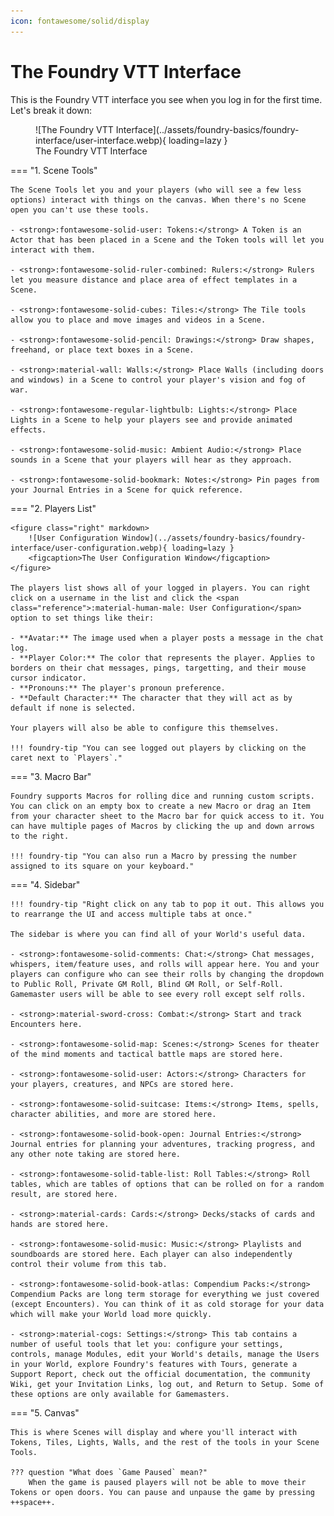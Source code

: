```yaml
---
icon: fontawesome/solid/display
---
```


# The Foundry VTT Interface
This is the Foundry VTT interface you see when you log in for the first time. Let's break it down:

<figure markdown>
  ![The Foundry VTT Interface](../assets/foundry-basics/foundry-interface/user-interface.webp){ loading=lazy }
  <figcaption>The Foundry VTT Interface</figcaption>
</figure>

=== "1. Scene Tools"

    The Scene Tools let you and your players (who will see a few less options) interact with things on the canvas. When there's no Scene open you can't use these tools.

    - <strong>:fontawesome-solid-user: Tokens:</strong> A Token is an Actor that has been placed in a Scene and the Token tools will let you interact with them.

    - <strong>:fontawesome-solid-ruler-combined: Rulers:</strong> Rulers let you measure distance and place area of effect templates in a Scene.
    
    - <strong>:fontawesome-solid-cubes: Tiles:</strong> The Tile tools allow you to place and move images and videos in a Scene.
    
    - <strong>:fontawesome-solid-pencil: Drawings:</strong> Draw shapes, freehand, or place text boxes in a Scene.
    
    - <strong>:material-wall: Walls:</strong> Place Walls (including doors and windows) in a Scene to control your player's vision and fog of war.

    - <strong>:fontawesome-regular-lightbulb: Lights:</strong> Place Lights in a Scene to help your players see and provide animated effects.
    
    - <strong>:fontawesome-solid-music: Ambient Audio:</strong> Place sounds in a Scene that your players will hear as they approach.
    
    - <strong>:fontawesome-solid-bookmark: Notes:</strong> Pin pages from your Journal Entries in a Scene for quick reference.

=== "2. Players List"

    <figure class="right" markdown>
        ![User Configuration Window](../assets/foundry-basics/foundry-interface/user-configuration.webp){ loading=lazy }
        <figcaption>The User Configuration Window</figcaption>
    </figure>

    The players list shows all of your logged in players. You can right click on a username in the list and click the <span class="reference">:material-human-male: User Configuration</span> option to set things like their:

    - **Avatar:** The image used when a player posts a message in the chat log.
    - **Player Color:** The color that represents the player. Applies to borders on their chat messages, pings, targetting, and their mouse cursor indicator.
    - **Pronouns:** The player's pronoun preference.
    - **Default Character:** The character that they will act as by default if none is selected.
    
    Your players will also be able to configure this themselves.

    !!! foundry-tip "You can see logged out players by clicking on the caret next to `Players`."

=== "3. Macro Bar"

    Foundry supports Macros for rolling dice and running custom scripts. You can click on an empty box to create a new Macro or drag an Item from your character sheet to the Macro bar for quick access to it. You can have multiple pages of Macros by clicking the up and down arrows to the right.

    !!! foundry-tip "You can also run a Macro by pressing the number assigned to its square on your keyboard."

=== "4. Sidebar"

    !!! foundry-tip "Right click on any tab to pop it out. This allows you to rearrange the UI and access multiple tabs at once."

    The sidebar is where you can find all of your World's useful data.

    - <strong>:fontawesome-solid-comments: Chat:</strong> Chat messages, whispers, item/feature uses, and rolls will appear here. You and your players can configure who can see their rolls by changing the dropdown to Public Roll, Private GM Roll, Blind GM Roll, or Self-Roll. Gamemaster users will be able to see every roll except self rolls.

    - <strong>:material-sword-cross: Combat:</strong> Start and track Encounters here.
    
    - <strong>:fontawesome-solid-map: Scenes:</strong> Scenes for theater of the mind moments and tactical battle maps are stored here.
    
    - <strong>:fontawesome-solid-user: Actors:</strong> Characters for your players, creatures, and NPCs are stored here.
    
    - <strong>:fontawesome-solid-suitcase: Items:</strong> Items, spells, character abilities, and more are stored here.

    - <strong>:fontawesome-solid-book-open: Journal Entries:</strong> Journal entries for planning your adventures, tracking progress, and any other note taking are stored here.
    
    - <strong>:fontawesome-solid-table-list: Roll Tables:</strong> Roll tables, which are tables of options that can be rolled on for a random result, are stored here.
    
    - <strong>:material-cards: Cards:</strong> Decks/stacks of cards and hands are stored here.

    - <strong>:fontawesome-solid-music: Music:</strong> Playlists and soundboards are stored here. Each player can also independently control their volume from this tab.

    - <strong>:fontawesome-solid-book-atlas: Compendium Packs:</strong> Compendium Packs are long term storage for everything we just covered (except Encounters). You can think of it as cold storage for your data which will make your World load more quickly.

    - <strong>:material-cogs: Settings:</strong> This tab contains a number of useful tools that let you: configure your settings, controls, manage Modules, edit your World's details, manage the Users in your World, explore Foundry's features with Tours, generate a Support Report, check out the official documentation, the community Wiki, get your Invitation Links, log out, and Return to Setup. Some of these options are only available for Gamemasters.

=== "5. Canvas"

    This is where Scenes will display and where you'll interact with Tokens, Tiles, Lights, Walls, and the rest of the tools in your Scene Tools.

    ??? question "What does `Game Paused` mean?"
        When the game is paused players will not be able to move their Tokens or open doors. You can pause and unpause the game by pressing ++space++.